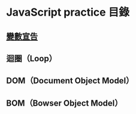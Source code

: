 # JavaScript practice 目錄
## [變數宣告](./變數宣告)
## 迴圈（Loop）
## DOM（Document Object Model）
## BOM（Bowser Object Model）
